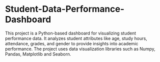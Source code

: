 # Student-Data-Performance-Dashboard
This project is a Python-based dashboard for visualizing student performance data. It analyzes student attributes like age, study hours, attendance, grades, and gender to provide insights into academic performance. The project uses data visualization libraries such as Numpy, Pandas, Matplotlib and Seaborn.
